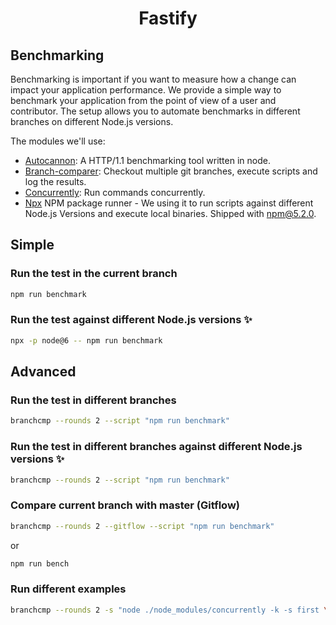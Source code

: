 <h1 align="center">Fastify</h1>

## Benchmarking

Benchmarking is important if you want to measure how a change can impact your application performance. We provide a simple way to benchmark your application from the point of view of a user and contributor. The setup allows you to automate benchmarks in different branches on different Node.js versions.

The modules we'll use:

- [Autocannon](https://github.com/mcollina/autocannon): A HTTP/1.1 benchmarking tool written in node.
- [Branch-comparer](https://github.com/StarpTech/branch-comparer): Checkout multiple git branches, execute scripts and log the results.
- [Concurrently](https://github.com/kimmobrunfeldt/concurrently): Run commands concurrently.
- [Npx](https://github.com/zkat/npx) NPM package runner - We using it to run scripts against different Node.js Versions and execute local binaries. Shipped with npm@5.2.0.

## Simple

### Run the test in the current branch

```sh
npm run benchmark
```

### Run the test against different Node.js versions ✨

```sh
npx -p node@6 -- npm run benchmark
```

## Advanced

### Run the test in different branches

```sh
branchcmp --rounds 2 --script "npm run benchmark"
```

### Run the test in different branches against different Node.js versions ✨

```sh
branchcmp --rounds 2 --script "npm run benchmark"
```

### Compare current branch with master (Gitflow)

```sh
branchcmp --rounds 2 --gitflow --script "npm run benchmark"
```

or

```sh
npm run bench
```

### Run different examples

```sh
branchcmp --rounds 2 -s "node ./node_modules/concurrently -k -s first \"node ./examples/asyncawait.js\" \"node ./node_modules/autocannon -c 100 -d 5 -p 10 localhost:3000/\""
```
